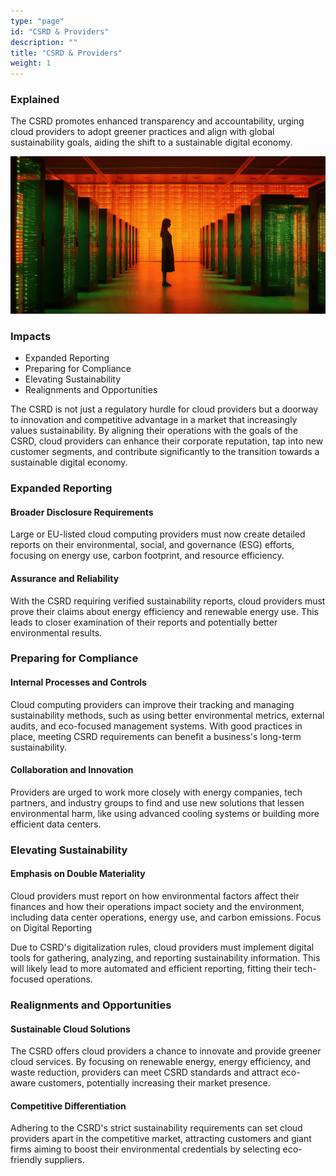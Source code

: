 ```yaml
---
type: "page"
id: "CSRD & Providers"
description: ""
title: "CSRD & Providers"
weight: 1
---
```


### Explained

The CSRD promotes enhanced transparency and accountability, urging cloud providers to adopt greener practices and align with global sustainability goals, aiding the shift to a sustainable digital economy.

![docker-run](sec3-sub5-unit1-csrd-prov-1.png)

### Impacts

- Expanded Reporting
- Preparing for Compliance
- Elevating Sustainability
- Realignments and Opportunities

The CSRD is not just a regulatory hurdle for cloud providers but a doorway to innovation and competitive advantage in a market that increasingly values sustainability. By aligning their operations with the goals of the CSRD, cloud providers can enhance their corporate reputation, tap into new customer segments, and contribute significantly to the transition towards a sustainable digital economy.
### Expanded Reporting
#### Broader Disclosure Requirements

Large or EU-listed cloud computing providers must now create detailed reports on their environmental, social, and governance (ESG) efforts, focusing on energy use, carbon footprint, and resource efficiency.
#### Assurance and Reliability

With the CSRD requiring verified sustainability reports, cloud providers must prove their claims about energy efficiency and renewable energy use. This leads to closer examination of their reports and potentially better environmental results.
### Preparing for Compliance
#### Internal Processes and Controls

Cloud computing providers can improve their tracking and managing sustainability methods, such as using better environmental metrics, external audits, and eco-focused management systems. With good practices in place, meeting CSRD requirements can benefit a business's long-term sustainability.
#### Collaboration and Innovation

Providers are urged to work more closely with energy companies, tech partners, and industry groups to find and use new solutions that lessen environmental harm, like using advanced cooling systems or building more efficient data centers.
### Elevating Sustainability
#### Emphasis on Double Materiality

Cloud providers must report on how environmental factors affect their finances and how their operations impact society and the environment, including data center operations, energy use, and carbon emissions.
Focus on Digital Reporting

Due to CSRD's digitalization rules, cloud providers must implement digital tools for gathering, analyzing, and reporting sustainability information. This will likely lead to more automated and efficient reporting, fitting their tech-focused operations.
### Realignments and Opportunities
#### Sustainable Cloud Solutions

The CSRD offers cloud providers a chance to innovate and provide greener cloud services. By focusing on renewable energy, energy efficiency, and waste reduction, providers can meet CSRD standards and attract eco-aware customers, potentially increasing their market presence.
#### Competitive Differentiation

Adhering to the CSRD's strict sustainability requirements can set cloud providers apart in the competitive market, attracting customers and giant firms aiming to boost their environmental credentials by selecting eco-friendly suppliers.
